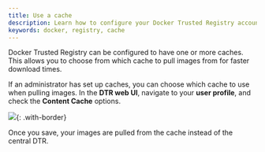 ```yaml
---
title: Use a cache
description: Learn how to configure your Docker Trusted Registry account to pull images from a cache for faster download times.
keywords: docker, registry, cache
---
```

Docker Trusted Registry can be configured to have one or more caches. This allows you to choose from which cache to pull images from for faster download times.

If an administrator has set up caches, you can choose which cache to use when pulling images. In the **DTR web UI**, navigate to your **user profile**, and check the **Content Cache** options.

![](../../images/use-a-cache-1.png){: .with-border}

Once you save, your images are pulled from the cache instead of the central DTR.